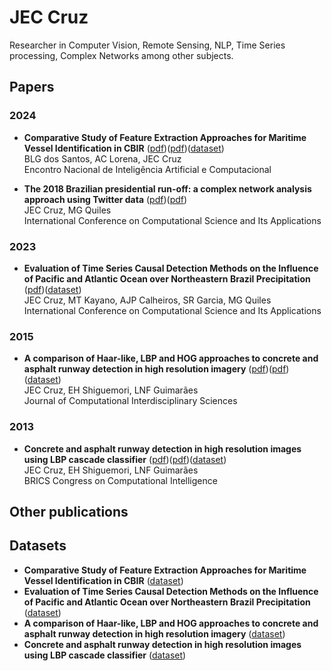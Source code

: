# JEC Cruz
Researcher in Computer Vision, Remote Sensing, NLP, Time Series processing, Complex Networks among other subjects. 

## Papers
<!-- Google Scholar Crawler info https://scholar.google.com/intl/en/scholar/inclusion.html -->

### 2024
  - **Comparative Study of Feature Extraction Approaches for Maritime Vessel Identification in CBIR** ([pdf](https://github.com/jkreuz/publications/blob/main/papers/BSantos2024_ENIAC.pdf?raw=true))([pdf](https://doi.org/10.5753/eniac.2024.245117))([dataset](https://zenodo.org/records/14653134))   
  BLG dos Santos, AC Lorena, JEC Cruz  
  Encontro Nacional de Inteligência Artificial e Computacional

  - **The 2018 Brazilian presidential run-off: a complex network analysis approach using Twitter data** ([pdf](https://github.com/jkreuz/publications/blob/main/papers/JCruz2024_ICCSA.pdf?raw=true))([pdf](https://link.springer.com/chapter/10.1007/978-3-031-64608-9_9))  
  JEC Cruz, MG Quiles  
  International Conference on Computational Science and Its Applications

### 2023
- **Evaluation of Time Series Causal Detection Methods on the Influence of Pacific and Atlantic Ocean over Northeastern Brazil Precipitation** ([pdf](https://github.com/jkreuz/publications/blob/main/papers/JCruz2023_ICCSA.pdf?raw=true))([dataset](https://github.com/jkreuz/publications/blob/main/datasets/JCruz2023_ICCSA.csv))  
  JEC Cruz, MT Kayano, AJP Calheiros, SR Garcia, MG Quiles  
  International Conference on Computational Science and Its Applications

### 2015 
  - **A comparison of Haar-like, LBP and HOG approaches to concrete and asphalt runway detection in high resolution imagery** ([pdf](https://github.com/jkreuz/publications/blob/main/papers/JCruz2015_JCIS.pdf?raw=true))([pdf](https://epacis.net/jcis/PDF_JCIS/JCIS11-art.0101.pdf))([dataset](https://zenodo.org/records/13892183))  
  JEC Cruz, EH Shiguemori, LNF Guimarães  
  Journal of Computational Interdisciplinary Sciences

### 2013
  - **Concrete and asphalt runway detection in high resolution images using LBP cascade classifier** ([pdf](http://plutao.sid.inpe.br/col/sid.inpe.br/plutao/2013/12.12.17.25.22/doc/Cruz_concrete.pdf))([pdf](https://ieeexplore.ieee.org/abstract/document/6855892))([dataset](https://zenodo.org/records/13892183))  
  JEC Cruz, EH Shiguemori, LNF Guimarães  
  BRICS Congress on Computational Intelligence



## Other publications

## Datasets

- **Comparative Study of Feature Extraction Approaches for Maritime Vessel Identification in CBIR** ([dataset](https://zenodo.org/records/14653134))  
- **Evaluation of Time Series Causal Detection Methods on the Influence of Pacific and Atlantic Ocean over Northeastern Brazil Precipitation** ([dataset](https://github.com/jkreuz/publications/blob/main/datasets/JCruz2023_ICCSA.csv))  
- **A comparison of Haar-like, LBP and HOG approaches to concrete and asphalt runway detection in high resolution imagery** ([dataset](https://zenodo.org/records/13892183))  
- **Concrete and asphalt runway detection in high resolution images using LBP cascade classifier** ([dataset](https://zenodo.org/records/13892183))  
